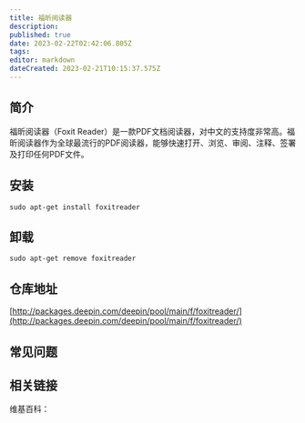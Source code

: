 ```yaml
---
title: 福昕阅读器
description: 
published: true
date: 2023-02-22T02:42:06.805Z
tags: 
editor: markdown
dateCreated: 2023-02-21T10:15:37.575Z
---
```


## 简介

福昕阅读器（Foxit Reader）是一款PDF文档阅读器，对中文的支持度非常高。福昕阅读器作为全球最流行的PDF阅读器，能够快速打开、浏览、审阅、注释、签署及打印任何PDF文件。

## 安装

`sudo apt-get install foxitreader`

## 卸载

`sudo apt-get remove foxitreader`

## 仓库地址

[http://packages.deepin.com/deepin/pool/main/f/foxitreader/](http://packages.deepin.com/deepin/pool/main/f/foxitreader/)

## 常见问题

## 相关链接

维基百科：
